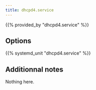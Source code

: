 ```yaml
---
title: dhcpd4.service
---
```


{{% provided_by "dhcpd4.service" %}}

## Options

{{% systemd_unit "dhcpd4.service" %}}

## Additionnal notes

Nothing here.